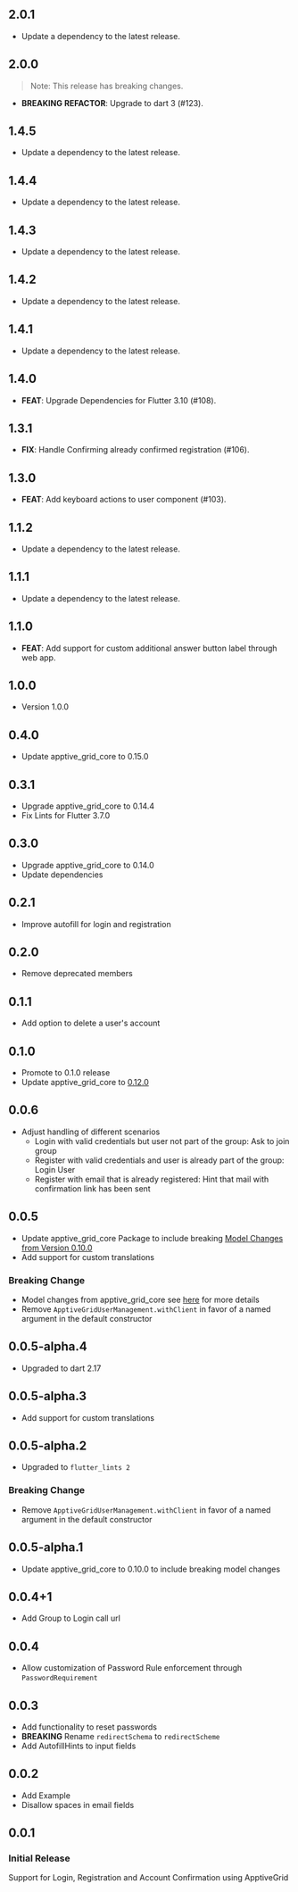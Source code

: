 ## 2.0.1

 - Update a dependency to the latest release.

## 2.0.0

> Note: This release has breaking changes.

 - **BREAKING** **REFACTOR**: Upgrade to dart 3 (#123).

## 1.4.5

 - Update a dependency to the latest release.

## 1.4.4

 - Update a dependency to the latest release.

## 1.4.3

 - Update a dependency to the latest release.

## 1.4.2

 - Update a dependency to the latest release.

## 1.4.1

 - Update a dependency to the latest release.

## 1.4.0

 - **FEAT**: Upgrade Dependencies for Flutter 3.10 (#108).

## 1.3.1

 - **FIX**: Handle Confirming already confirmed registration (#106).

## 1.3.0

 - **FEAT**: Add keyboard actions to user component (#103).

## 1.1.2

 - Update a dependency to the latest release.

## 1.1.1

 - Update a dependency to the latest release.

## 1.1.0

 - **FEAT**: Add support for custom additional answer button label through web app.

## 1.0.0

 - Version 1.0.0

## 0.4.0
* Update apptive_grid_core to 0.15.0

## 0.3.1
* Upgrade apptive_grid_core to 0.14.4
* Fix Lints for Flutter 3.7.0

## 0.3.0
* Upgrade apptive_grid_core to 0.14.0
* Update dependencies

## 0.2.1
* Improve autofill for login and registration

## 0.2.0
* Remove deprecated members

## 0.1.1
* Add option to delete a user's account

## 0.1.0
* Promote to 0.1.0 release
* Update apptive_grid_core to [0.12.0](https://pub.dev/packages/apptive_grid_core/changelog#0120)

## 0.0.6
* Adjust handling of different scenarios
  * Login with valid credentials but user not part of the group: Ask to join group
  * Register with valid credentials and user is already part of the group: Login User
  * Register with email that is already registered: Hint that mail with confirmation link has been sent

## 0.0.5
* Update apptive_grid_core Package to include breaking [Model Changes from Version 0.10.0](https://pub.dev/packages/apptive_grid_core/changelog#0100)
* Add support for custom translations
### Breaking Change
* Model changes from apptive_grid_core see [here](https://pub.dev/packages/apptive_grid_core/changelog#0100) for more details
* Remove `ApptiveGridUserManagement.withClient` in favor of a named argument in the default constructor

## 0.0.5-alpha.4
* Upgraded to dart 2.17

## 0.0.5-alpha.3
* Add support for custom translations

## 0.0.5-alpha.2
* Upgraded to `flutter_lints 2`
### Breaking Change
* Remove `ApptiveGridUserManagement.withClient` in favor of a named argument in the default constructor

## 0.0.5-alpha.1
* Update apptive_grid_core to 0.10.0 to include breaking model changes

## 0.0.4+1
* Add Group to Login call url

## 0.0.4
* Allow customization of Password Rule enforcement through `PasswordRequirement`

## 0.0.3
* Add functionality to reset passwords
* **BREAKING** Rename `redirectSchema` to `redirectScheme`
* Add AutofillHints to input fields

## 0.0.2
* Add Example
* Disallow spaces in email fields

## 0.0.1

### Initial Release
Support for Login, Registration and Account Confirmation using ApptiveGrid
